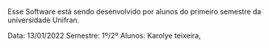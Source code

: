 Esse Software está sendo desenvolvido por alunos do primeiro semestre da universidade Unifran.

Data: 13/01/2022
Semestre: 1º/2º
Alunos: Karolye teixeira, 
